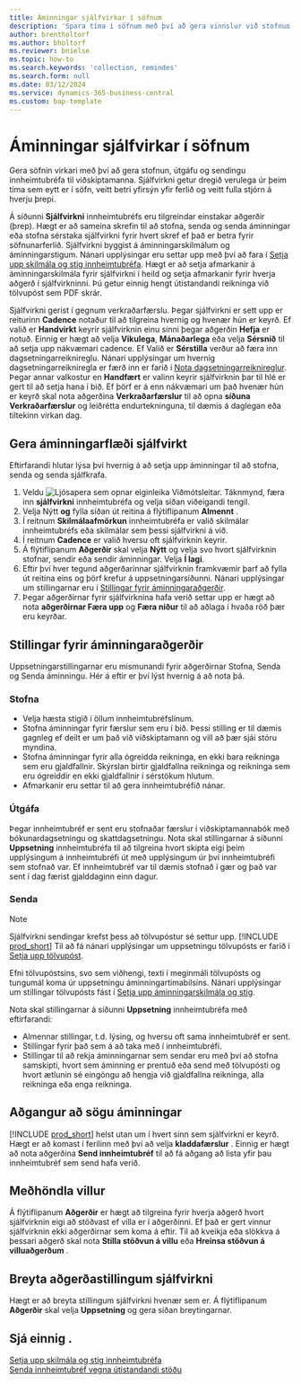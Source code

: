 ```yaml
---
title: Áminningar sjálfvirkar í söfnum
description: 'Spara tíma í söfnum með því að gera vinnslur við stofnun, útgáfu og sendingu innheimtubréfa til viðskiptamanna sjálfvirka.'
author: brentholtorf
ms.author: bholtorf
ms.reviewer: bnielse
ms.topic: how-to
ms.search.keywords: 'collection, remindes'
ms.search.form: null
ms.date: 03/12/2024
ms.service: dynamics-365-business-central
ms.custom: bap-template
---
```

# <a name="automate-reminders-in-collections"></a>Áminningar sjálfvirkar í söfnum

Gera söfnin virkari með því að gera stofnun, útgáfu og sendingu innheimtubréfa til viðskiptamanna. Sjálfvirkni getur dregið verulega úr þeim tíma sem eytt er í söfn, veitt betri yfirsýn yfir ferlið og veitt fulla stjórn á hverju þrepi.

Á síðunni **Sjálfvirkni** innheimtubréfs eru tilgreindar einstakar aðgerðir (þrep). Hægt er að sameina skrefin til að stofna, senda og senda áminningar eða stofna sérstaka sjálfvirkni fyrir hvert skref ef það er betra fyrir söfnunarferlið. Sjálfvirkni byggist á áminningarskilmálum og áminningarstigum. Nánari upplýsingar eru settar upp með því að fara í [Setja upp skilmála og stig innheimtubréfa](finance-setup-reminders.md). Hægt er að setja afmarkanir á áminningarskilmála fyrir sjálfvirkni í heild og setja afmarkanir fyrir hverja aðgerð í sjálfvirkninni. Þú getur einnig hengt útistandandi reikninga við tölvupóst sem PDF skrár.

Sjálfvirkni gerist í gegnum verkraðarfærslu. Þegar sjálfvirkni er sett upp er reiturinn **Cadence** notaður til að tilgreina hvernig og hvenær hún er keyrð. Ef valið er **Handvirkt** keyrir sjálfvirknin einu sinni þegar aðgerðin **Hefja** er notuð. Einnig er hægt að velja **Vikulega**, **Mánaðarlega** eða velja **Sérsnið** til að setja upp nákvæmari cadence. Ef Valið er **Sérstilla** verður að færa inn dagsetningarreiknireglu. Nánari upplýsingar um hvernig dagsetningarreikniregla er færð inn er farið í [Nota dagsetningarreiknireglur](ui-enter-date-ranges.md#use-date-formulas). Þegar annar valkostur en **Handfært** er valinn keyrir sjálfvirknin þar til hlé er gert til að setja hana í bið. Ef þörf er á enn nákvæmari um það hvenær hún er keyrð skal nota aðgerðina **Verkraðarfærslur** til að opna **síðuna Verkraðarfærslur** og leiðrétta endurtekninguna, til dæmis á daglegan eða tiltekinn virkan dag.

## <a name="automate-the-reminders-flow"></a>Gera áminningarflæði sjálfvirkt

Eftirfarandi hlutar lýsa því hvernig á að setja upp áminningar til að stofna, senda og senda sjálfkrafa.

1. Veldu ![Ljósapera sem opnar eiginleika Viðmótsleitar.](media/ui-search/search_small.png "Segðu mér hvað þú vilt gera") Táknmynd, færa inn **sjálfvirkni** innheimtubréfa og velja síðan viðeigandi tengil.
1. Velja Nýtt **og** fylla síðan út reitina á flýtiflipanum **Almennt** .
1. Í reitnum **Skilmálaafmörkun** innheimtubréfa er valið skilmálar innheimtubréfs eða skilmálar sem þessi sjálfvirkni á við.
1. Í reitnum **Cadence** er valið hversu oft sjálfvirknin keyrir.
1. Á flýtiflipanum **Aðgerðir** skal velja **Nýtt** og velja svo hvort sjálfvirknin stofnar, sendir eða sendir áminningar. Velja **Í lagi**.
1. Eftir því hver tegund aðgerðarinnar sjálfvirknin framkvæmir þarf að fylla út reitina eins og þörf krefur á uppsetningarsíðunni. Nánari upplýsingar um stillingarnar eru í [Stillingar fyrir áminningaraðgerðir](#settings-for-reminder-actions).
1. Þegar aðgerðirnar fyrir sjálfvirknina hafa verið settar upp er hægt að nota **aðgerðirnar Færa upp** og **Færa niður** til að aðlaga í hvaða röð þær eru keyrðar.

## <a name="settings-for-reminder-actions"></a>Stillingar fyrir áminningaraðgerðir

Uppsetningarstillingarnar eru mismunandi fyrir aðgerðirnar Stofna, Senda og Senda áminningu. Hér á eftir er því lýst hvernig á að nota þá.

### <a name="create"></a>Stofna

* Velja hæsta stigið í öllum innheimtubréfslínum.  
* Stofna áminningar fyrir færslur sem eru í bið. Þessi stilling er til dæmis gagnleg ef deilt er um það við viðskiptamann og vill að þær sjái stóru myndina.
* Stofna áminningar fyrir alla ógreidda reikninga, en ekki bara reikninga sem eru gjaldfallnir. Skýrslan birtir gjaldfallna reikninga og reikninga sem eru ógreiddir en ekki gjaldfallnir í sérstökum hlutum.
* Afmarkanir eru settar til að gera innheimtubréfið nánar.

### <a name="issue"></a>Útgáfa

Þegar innheimtubréf er sent eru stofnaðar færslur í viðskiptamannabók með bókunardagsetningu og skattdagsetningu. Nota skal stillingarnar á síðunni **Uppsetning** innheimtubréfa til að tilgreina hvort skipta eigi þeim upplýsingum á innheimtubréfi út með upplýsingum úr því innheimtubréfi sem stofnað var. Ef innheimtubréf var til dæmis stofnað í gær og það var sent í dag færist gjalddaginn einn dagur.

### <a name="send"></a>Senda

> [!NOTE]
> Sjálfvirkni sendingar krefst þess að tölvupóstur sé settur upp. [!INCLUDE [prod_short](includes/prod_short.md)] Til að fá nánari upplýsingar um uppsetningu tölvupósts er farið í [Setja upp tölvupóst](admin-how-setup-email.md).

Efni tölvupóstsins, svo sem viðhengi, texti í meginmáli tölvupósts og tungumál koma úr uppsetningu áminningartímabilsins. Nánari upplýsingar um stillingar tölvupósts fást í [Setja upp áminningarskilmála og stig](finance-setup-reminders.md).

Nota skal stillingarnar á síðunni **Uppsetning** innheimtubréfa með eftirfarandi:

* Almennar stillingar, t.d. lýsing, og hversu oft sama innheimtubréf er sent.
* Stillingar fyrir það sem á að taka með í innheimtubréfi.
* Stillingar til að rekja áminningarnar sem sendar eru með því að stofna samskipti, hvort sem áminning er prentuð eða send með tölvupósti og hvort ætlunin sé eingöngu að hengja við gjaldfallna reikninga, alla reikninga eða enga reikninga. 

## <a name="access-the-history-of-a-reminder"></a>Aðgangur að sögu áminningar

[!INCLUDE [prod_short](includes/prod_short.md)] helst utan um í hvert sinn sem sjálfvirkni er keyrð. Hægt er að komast í ferilinn með því að velja **kladdafærslur** . Einnig er hægt að nota aðgerðina **Send innheimtubréf** til að fá aðgang að lista yfir þau innheimtubréf sem send hafa verið.

## <a name="handle-errors"></a>Meðhöndla villur

Á flýtiflipanum **Aðgerðir** er hægt að tilgreina fyrir hverja aðgerð hvort sjálfvirknin eigi að stöðvast ef villa er í aðgerðinni. Ef það er gert vinnur sjálfvirknin ekki aðgerðirnar sem koma á eftir. Til að kveikja eða slökkva á þessari aðgerð skal nota **Stilla stöðvun á villu** eða **Hreinsa stöðvun á villuaðgerðum** .

## <a name="change-action-settings-for-an-automation"></a>Breyta aðgerðastillingum sjálfvirkni

Hægt er að breyta stillingum sjálfvirkni hvenær sem er. Á flýtiflipanum **Aðgerðir** skal velja **Uppsetning** og gera síðan breytingarnar.

## <a name="see-also"></a>Sjá einnig .

[Setja upp skilmála og stig innheimtubréfa](finance-setup-reminders.md)  
[Senda innheimtubréf vegna útistandandi stöðu](receivables-send-reminders.md)  
